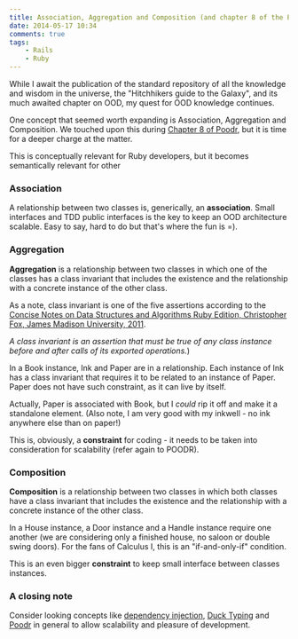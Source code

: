 ```yaml
---
title: Association, Aggregation and Composition (and chapter 8 of the POODR)
date: 2014-05-17 10:34
comments: true
tags:
	- Rails
	- Ruby  
---
```

While I await the publication of the standard repository of all the knowledge and wisdom in the universe, the "Hitchhikers guide to the Galaxy", and its much awaited chapter on OOD, my quest for OOD knowledge continues.

One concept that seemed worth expanding is Association, Aggregation and Composition. We touched upon this during [Chapter 8 of Poodr][website1], but it is time for a deeper charge at the matter.

This is conceptually relevant for Ruby developers, but it becomes semantically relevant for other 

### Association
A relationship between two classes is, generically, an **association**. Small interfaces and TDD public interfaces is the key to keep an OOD architecture scalable. Easy to say, hard to do but that's where the fun is =).
 
### Aggregation
**Aggregation** is a relationship between two classes in which one of the classes has a class invariant that includes the existence and the relationship with a concrete instance of the other class.

As a note, class invariant is one of the five assertions according to the [Concise Notes on Data Structures and Algorithms Ruby Edition, Christopher Fox, James Madison University, 2011][website2].

*A class invariant is an assertion that must be true of any class instance before and after calls of its exported operations.*)

In a Book instance, Ink and Paper are in a relationship. Each instance of Ink has a class invariant that requires it to be related to an instance of Paper. Paper does not have such constraint, as it can live by itself.

Actually, Paper is associated with Book, but I *could* rip it off and make it a standalone element. (Also note, I am very good with my inkwell - no ink anywhere else than on paper!)

This is, obviously, a **constraint** for coding - it needs to be taken into consideration for scalability (refer again to POODR).

### Composition
**Composition** is a relationship between two classes in which both classes have a class invariant that includes the existence and the relationship with a concrete instance of the other class.

In a House instance, a Door instance and a Handle instance require one another (we are considering only a finished house, no saloon or double swing doors). For the fans of Calculus I, this is an "if-and-only-if" condition.

This is an even bigger **constraint** to keep small interface between classes instances.

### A closing note
Consider looking concepts like [dependency injection][website3], [Duck Typing][website4] and [Poodr][website5] in general to allow scalability and pleasure of development.

[website1]:http://andreahk5.github.io/blog/2014/05/04/chapter-8-composition/
[website2]:http://w3.cs.jmu.edu/spragunr/CS240/ConciseNotes.pdf
[website3]:http://andreahk5.github.io/blog/2014/03/27/poodr-chapter-3/
[website4]:http://andreahk5.github.io/blog/2014/04/07/poodr-chapter5-duck-typing/
[website5]:http://www.poodr.com/
